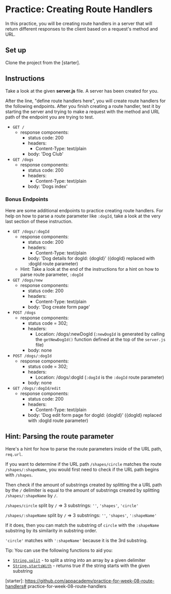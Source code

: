 # Practice: Creating Route Handlers

In this practice, you will be creating route handlers in a server that will
return different responses to the client based on a request's method and URL.

## Set up

Clone the project from the [starter].

## Instructions

Take a look at the given **server.js** file. A server has been created for you.

After the line, "define route handlers here", you will create route handlers for
the following endpoints. After you finish creating a route handler, test it
by starting the server and trying to make a request with the method and URL path
of the endpoint you are trying to test.

- `GET /`
  - response components:
    - status code: 200
    - headers:
      - Content-Type: text/plain
    - body: 'Dog Club'
- `GET /dogs`
  - response components:
    - status code: 200
    - headers:
      - Content-Type: text/plain
    - body: 'Dogs index'

### Bonus Endpoints

Here are some additional endpoints to practice creating route handlers. For
help on how to parse a route parameter like `:dogId`, take a look at the very
last section of these instruction.

- `GET /dogs/:dogId`
  - response components:
    - status code: 200
    - headers:
      - Content-Type: text/plain
    - body: 'Dog details for dogId: {dogId}' ({dogId} replaced with :dogId
      route parameter)
  - Hint: Take a look at the end of the instructions for a hint on how to parse
    route parameter, `:dogId`
- `GET /dogs/new`
  - response components:
    - status code: 200
    - headers:
      - Content-Type: text/plain
    - body: 'Dog create form page'
- `POST /dogs`
  - response components:
    - status code = 302;
    - headers:
      - Location: /dogs/:newDogId (`:newDogId` is generated by calling
        the `getNewDogId()` function defined at the top of the `server.js`
        file)
    - body: none
- `POST /dogs/:dogId`
  - response components:
    - status code = 302;
    - headers:
      - Location: /dogs/:dogId (`:dogId` is the `:dogId` route parameter)
    - body: none
- `GET /dogs/:dogId/edit`
  - response components:
    - status code: 200
    - headers:
      - Content-Type: text/plain
    - body: 'Dog edit form page for dogId: {dogId}' ({dogId} replaced with
      :dogId route parameter)

## Hint: Parsing the route parameter

Here's a hint for how to parse the route parameters inside of the URL path,
`req.url`.

If you want to determine if the URL path `/shapes/circle` matches the route
`/shapes/:shapeName`, you would first need to check if the URL path begins with
`/shapes`.

Then check if the amount of substrings created by splitting the a URL path by
the `/` delimiter is equal to the amount of substrings created by splitting
`/shapes/:shapeName` by `/`.

`/shapes/circle` split by `/` => 3 substrings: `''`, `'shapes'`, `'circle'`

`/shapes/:shapeName` split by `/` => 3 substrings: `''`, `'shapes'`,
`':shapeName'`

If it does, then you can match the
substring of `circle` with the `:shapeName` substring by its similarity in
substring order.

`'circle'` matches with `':shapeName'` because it is the 3rd substring.

Tip: You can use the following functions to aid you:

- [`String.split`] - to split a string into an array by a given delimiter
- [`String.startsWith`] - returns true if the string starts with the given
  substring

[`String.split`]: https://developer.mozilla.org/en-US/docs/Web/JavaScript/Reference/Global_Objects/String/split
[`String.startsWith`]: https://developer.mozilla.org/en-US/docs/Web/JavaScript/Reference/Global_Objects/String/startsWith
[starter]: https://github.com/appacademy/practice-for-week-08-route-handlers# practice-for-week-08-route-handlers
